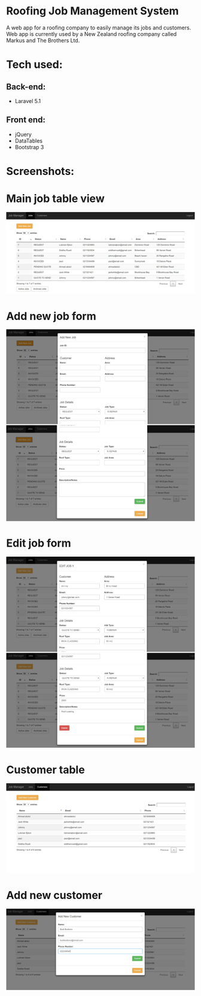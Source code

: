 # Roofing Job Management System
A web app for a roofing company to easily manage its jobs and customers. Web app is currently used by a New Zealand roofing company called Markus and The Brothers Ltd.

# Tech used:
## Back-end:
- Laravel 5.1
## Front end:
- jQuery
- DataTables
- Bootstrap 3

# Screenshots:
# Main job table view
![Alt text](public/screenshot/ss1.jpg?raw=true "Main Job Table")

# Add new job form
![Alt text](public/screenshot/ss2.jpg?raw=true "Add new job 1")
![Alt text](public/screenshot/ss3.jpg?raw=true "Add new job 2")

# Edit job form
![Alt text](public/screenshot/ss4.jpg?raw=true "Edit job 1")
![Alt text](public/screenshot/ss5.jpg?raw=true "Edit job 2")

# Customer table
![Alt text](public/screenshot/ss6.jpg?raw=true "Main Job Table")

# Add new customer
![Alt text](public/screenshot/ss7.jpg?raw=true "Main Job Table")







